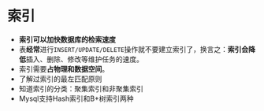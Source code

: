 # 索引

* **索引可以加快数据库的检索速度**
* 表**经常**进行`INSERT/UPDATE/DELETE`操作就不要建立索引了，换言之：**索引会降低**插入、删除、修改等维护任务的速度。
* 索引需要**占物理和数据空间**。
* 了解过索引的最左匹配原则
* 知道索引的分类：聚集索引和非聚集索引
* Mysql支持Hash索引和B+树索引两种

